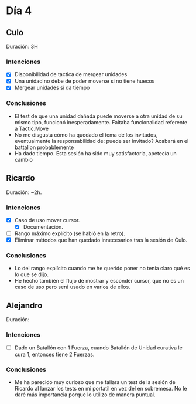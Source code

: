 ﻿# Día 4

## Culo

Duración: 3H

### Intenciones

- [X]  Disponibilidad de tactica de mergear unidades
  - [X]  Una unidad no debe de poder moverse si no tiene huecos
- [X]  Mergear unidades si da tiempo

### Conclusiones

- El test de que una unidad dañada puede moverse a otra unidad de su mismo tipo, funcionó inesperadamente. Faltaba funcionalidad referente a Tactic.Move
- No me disgusta cómo ha quedado el tema de los invitados, eventualmente la responsabilidad de: puede ser invitado? Acabará en el battalion probablemente
- Ha dado tiempo. Esta sesión ha sido muy satisfactoria, apetecía un cambio

## Ricardo

Duración: ~2h.

### Intenciones
- [x] Caso de uso mover cursor.
  - [x] Documentación.
- [ ] Rango máximo explícito (se habló en la retro).
- [x] Eliminar métodos que han quedado innecesarios tras la sesión de Culo.

### Conclusiones
- Lo del rango explícito cuando me he querido poner no tenía claro qué es lo que se dijo. 
- He hecho también el flujo de mostrar y esconder cursor, que no es un caso de uso pero será usado en varios de ellos.

## Alejandro

Duración:

### Intenciones

- [ ] Dado un Batallón con 1 Fuerza, cuando Batallón de Unidad curativa le cura 1, entonces tiene 2 Fuerzas.

### Conclusiones

- Me ha parecido muy curioso que me fallara un test de la sesión de Ricardo al lanzar los tests en mi portatil en vez del en sobremesa. No le daré más importancia porque lo utilizo de manera puntual.